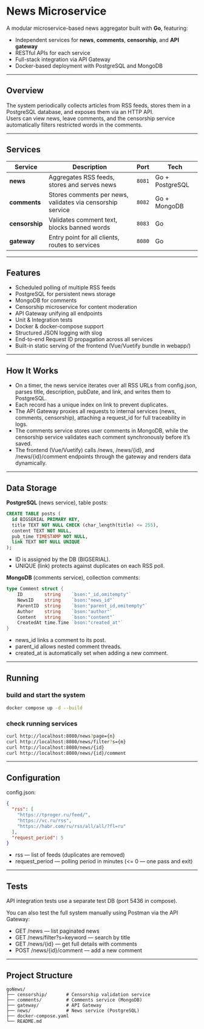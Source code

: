# News Microservice

A modular microservice-based news aggregator built with **Go**, featuring:
- Independent services for **news**, **comments**, **censorship**, and **API gateway**
- RESTful APIs for each service
- Full-stack integration via API Gateway
- Docker-based deployment with PostgreSQL and MongoDB

---

## Overview

The system periodically collects articles from RSS feeds, stores them in a PostgreSQL database, and exposes them via an HTTP API.  
Users can view news, leave comments, and the censorship service automatically filters restricted words in the comments.

---

## Services

| Service | Description | Port | Tech |
|----------|-------------|------|------|
| **news** | Aggregates RSS feeds, stores and serves news | `8081` | Go + PostgreSQL |
| **comments** | Stores comments per news, validates via censorship service | `8082` | Go + MongoDB |
| **censorship** | Validates comment text, blocks banned words | `8083` | Go |
| **gateway** | Entry point for all clients, routes to services | `8080` | Go |

---

## Features
- Scheduled polling of multiple RSS feeds
- PostgreSQL for persistent news storage
- MongoDB for comments
- Censorship microservice for content moderation
- API Gateway unifying all endpoints
- Unit & Integration tests
- Docker & docker-compose support
- Structured JSON logging with slog
- End-to-end Request ID propagation across all services
- Built-in static serving of the frontend (Vue/Vuetify bundle in webapp/)

---


## How It Works
- On a timer, the news service iterates over all RSS URLs from config.json, parses title, description, pubDate, and link, and writes them to PostgreSQL.
- Each record has a unique index on link to prevent duplicates.
- The API Gateway proxies all requests to internal services (news, comments, censorship), attaching a request_id for full traceability in logs.
- The comments service stores user comments in MongoDB, while the censorship service validates each comment synchronously before it’s saved.
- The frontend (Vue/Vuetify) calls /news, /news/{id}, and /news/{id}/comment endpoints through the gateway and renders data dynamically.

---

## Data Storage

**PostgreSQL** (news service), table posts:

```SQL
CREATE TABLE posts (
  id BIGSERIAL PRIMARY KEY,
  title TEXT NOT NULL CHECK (char_length(title) <= 255),
  content TEXT NOT NULL,
  pub_time TIMESTAMP NOT NULL,
  link TEXT NOT NULL UNIQUE
);
```

- ID is assigned by the DB (BIGSERIAL).
- UNIQUE (link) protects against duplicates on each RSS poll.

**MongoDB** (comments service), collection comments:

```go
type Comment struct {
    ID        string    `bson:"_id,omitempty"`
    NewsID    string    `bson:"news_id"`
    ParentID  string    `bson:"parent_id,omitempty"`
    Author    string    `bson:"author"`
    Content   string    `bson:"content"`
    CreatedAt time.Time `bson:"created_at"`
}
```
- news_id links a comment to its post.
- parent_id allows nested comment threads.
- created_at is automatically set when adding a new comment.

---

## Running

### build and start the system

```bash
docker compose up -d --build
```

### check running services

```bash
curl http://localhost:8080/news?page={n}
curl http://localhost:8080/news/filter?s={m}
curl http://localhost:8080/news/{id}
curl http://localhost:8080/news/{id}/comment
```

---

## Configuration

config.json:

```json
{
  "rss": [
    "https://tproger.ru/feed/",
    "https://vc.ru/rss",
    "https://habr.com/ru/rss/all/all/?fl=ru"
  ],
  "request_period": 5
}
```

- rss — list of feeds (duplicates are removed)
- request_period — polling period in minutes (<= 0 — one pass and exit)

---

## Tests

API integration tests use a separate test DB (port 5436 in compose).

You can also test the full system manually using Postman via the API Gateway:
- GET /news — list paginated news
- GET /news/filter?s=keyword — search by title
- GET /news/{id} — get full details with comments
- POST /news/{id}/comment — add a new comment

---

## Project Structure

```
goNews/
├── censorship/       # Censorship validation service
├── comments/         # Comments service (MongoDB)
├── gateway/          # API Gateway
├── news/             # News service (PostgreSQL)
├── docker-compose.yaml
└── README.md
```
